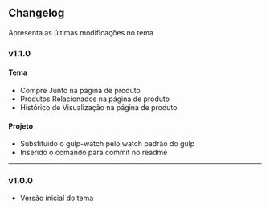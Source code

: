 ## Changelog
Apresenta as últimas modificações no tema

### v1.1.0

#### Tema
- Compre Junto na página de produto
- Produtos Relacionados na página de produto
- Histórico de Visualização na página de produto

#### Projeto
- Substituido o gulp-watch pelo watch padrão do gulp
- Inserido o comando para commit no readme

----------
### v1.0.0
- Versão inicial do tema